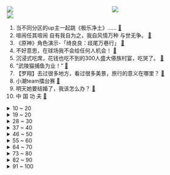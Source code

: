 <div >
	<a style="float:left;width:55%;" href = "https://github.com/anuraghazra/github-readme-stats">
	 <img src = "https://github-readme-stats.vercel.app/api?username=iuuuuuaena&theme=buefy&show_icons=true"/>
	</a>
	<a  style="float:right;width:45%" href = "https://github.com/anuraghazra/github-readme-stats">
	 <img  src="https://github-readme-stats.vercel.app/api/top-langs/?username=anuraghazra&layout=compact"/>
	</a>
	</div>

[![](https://img.shields.io/badge/jxd-@jxdgogogo.xyz-yellowgreen.svg)](https://www.jxdgogogo.xyz)<br>
1. 当不同分区的up主一起跳《极乐净土》…… [:link:](//www.bilibili.com/video/BV1nX4y1C72J) <br>
2. 喧闹任其喧闹 自有我自为之，我自风情万种 与世无争。 [:link:](//www.bilibili.com/video/BV11s4y1M7av) <br>
3. 《原神》角色演示-「绮良良：歧尾万巷行」 [:link:](//www.bilibili.com/video/BV1sP411d7Jc) <br>
4. 不好意思，在球场我不会给任何人机会！ [:link:](//www.bilibili.com/video/BV1ks4y1M7sz) <br>
5. 沉浸式吃席，花钱也吃不到的300人盛大傣族村宴，吃哭了。 [:link:](//www.bilibili.com/video/BV1qT411x7FR) <br>
6. “武陵猫捕鱼为业！” [:link:](//www.bilibili.com/video/BV1hM4y1t7tz) <br>
7. 【罗翔】去过很多地方，看过很多美景，旅行的意义在哪里？ [:link:](//www.bilibili.com/video/BV1Fk4y1j79c) <br>
8. 小潮team擂台赛 [:link:](//www.bilibili.com/video/BV19V4y1r7xR) <br>
9. 明天她要结婚了，我该怎么办？ [:link:](//www.bilibili.com/video/BV1Ws4y1M7e2) <br>
10. 中 国 功 夫 [:link:](//www.bilibili.com/video/BV1DX4y117u5) <br>
<details>
<summary>10 ~ 20</summary>

11. 一片罂粟出墙来！ [:link:](//www.bilibili.com/video/BV1HV4y167PW) <br>
12. 【warma】我玩游戏太菜不要笑我！ [:link:](//www.bilibili.com/video/BV1dk4y1L77W) <br>
13. 红警08！我们结婚啦！ [:link:](//www.bilibili.com/video/BV1WL411B7sT) <br>
14. 五天连爬五岳 今天最后一站 华山！ [:link:](//www.bilibili.com/video/BV1Eh4y1t7oY) <br>
15. 【何同学】为了找到流量密码，我们做了个假B站... [:link:](//www.bilibili.com/video/BV1AP411d7Qa) <br>
16. 这个游戏出现在21世纪还是太先锋了 [:link:](//www.bilibili.com/video/BV1UV4y1z77S) <br>
17. 成年人的妥协 一半是理解 一半是忍耐 [:link:](//www.bilibili.com/video/BV1no4y1G7Ci) <br>
18. 【暴君佐菲】佐菲无法无天地带！沙福林宇宙帝国！ [:link:](//www.bilibili.com/video/BV1Wu411t7Bu) <br>
19. 接亲时遇到这样的人怎么办？ [:link:](//www.bilibili.com/video/BV1VL411B7Rt) <br>
</details>
<details>
<summary>19 ~ 20</summary>

20. 坤 坤 大 战 四 天 王 [:link:](//www.bilibili.com/video/BV12V4y1z7U8) <br>
21. 亚洲最年轻的国家在哪里？【奇葩小国47】 [:link:](//www.bilibili.com/video/BV1No4y1G7t3) <br>
22. 《赛博方丈》豆瓣2.8 [:link:](//www.bilibili.com/video/BV1WV4y1k7oe) <br>
23. 《亮剑》番外篇：赛博战争 [:link:](//www.bilibili.com/video/BV17V4y1k7ye) <br>
24. 【王国之泪】全网首发！最新科研成果，只要12矿真正全地形小摩托！无需不倒翁，海拉鲁最强百万悬挂稳定器诞生！ [:link:](//www.bilibili.com/video/BV1Xg4y1V7jb) <br>
25. 我又捡猫了！ [:link:](//www.bilibili.com/video/BV1Gk4y1j7hy) <br>
26. 应粉丝的要求，揍黄毛，抢糖花！ [:link:](//www.bilibili.com/video/BV1qg4y1F7zb) <br>
27. 【王国之泪】基于木头轮子的曲柄连杆机构的设计与实践 [:link:](//www.bilibili.com/video/BV1qm4y1873q) <br>
28. 英雄联盟历史上最牛B的采访 [:link:](//www.bilibili.com/video/BV1eg4y1F7FW) <br>
</details>
<details>
<summary>28 ~ 30</summary>

29. 消费者之夜 全新版本！我终于通关了！ [:link:](//www.bilibili.com/video/BV1CX4y1C7sM) <br>
30. 亚洲最大鲜切花市场——昆明斗南花卉市场的背后 [:link:](//www.bilibili.com/video/BV1QP411X7Q5) <br>
31. 改革春风吹满地，99春晚挺国际，有歌有舞有好戏，团圆携手跨世纪！【难忘今朝1999】 [:link:](//www.bilibili.com/video/BV1is4y1M7Dz) <br>
32. 我画的……挺像的吧 [:link:](//www.bilibili.com/video/BV1fk4y1L74d) <br>
33. 别太离谱！景元池半小时充炸崩铁系统！欧美玩家叹为观止，中国氪佬NB！【铁道快报】 [:link:](//www.bilibili.com/video/BV1Uh411w7y9) <br>
34. 《     漫    展    拷    打     》🥵 [:link:](//www.bilibili.com/video/BV1Bu411x7fq) <br>
35. 我迟早被亚瑟的新皮肤笑死 [:link:](//www.bilibili.com/video/BV17o4y1G7XT) <br>
36. 假如鸣人从小就掌握了九尾之力…… [:link:](//www.bilibili.com/video/BV1dc411w748) <br>
37. 假如我看不见，iPhone可以带我出行吗？ [:link:](//www.bilibili.com/video/BV11m4y187Cu) <br>
</details>
<details>
<summary>37 ~ 40</summary>

38. 赛里木湖的是冰推呀！不是凌汛！地理原因来咯~ [:link:](//www.bilibili.com/video/BV15X4y117h9) <br>
39. 【崩三&星铁】世界上的另一个我 [:link:](//www.bilibili.com/video/BV1ah4y1t7QT) <br>
40. (G)I-DLE最新回归曲Queencard+Allergy首打歌舞台！ [:link:](//www.bilibili.com/video/BV1Ym4y187hq) <br>
41. 马路狂飙，时速300公里！ [:link:](//www.bilibili.com/video/BV1T24y1T782) <br>
42. 【极致卡点】景元 公测230W 史诗级核爆 [:link:](//www.bilibili.com/video/BV14s4y1z7ec) <br>
43. 【碧蓝航线6周年】「碧海流年，心跳如初——碧蓝航线6周年特别放送」全程回顾 [:link:](//www.bilibili.com/video/BV1Uo4y1F7eq) <br>
44. 淄博烧烤，仨战士狂炫几百串，居然吃到四位数 [:link:](//www.bilibili.com/video/BV1T24y1T7Eo) <br>
45. 花7万元制作，但走进了长视频坟墓 [:link:](//www.bilibili.com/video/BV18o4y1G7yC) <br>
46. 16大炮终成神！挑战4W元通关美食大战老鼠第二季！#2 [:link:](//www.bilibili.com/video/BV15M4y1q7Sp) <br>
</details>
<details>
<summary>46 ~ 50</summary>

47. 谁说吃海鲜一定要被宰？这家大排档也太值辣！【怎么这么值ep60-万人海鲜广场】 [:link:](//www.bilibili.com/video/BV1ss4y1z7oY) <br>
48. 今天讲个毛的演化史：毛皮鳞羽都是怎么起源的 [:link:](//www.bilibili.com/video/BV1no4y1G7Ck) <br>
49. 警大学生试戴电子脚镣，说笑着走回来，结果真的“啸”着走回去 [:link:](//www.bilibili.com/video/BV1Vk4y1L7gr) <br>
50. 《挑战给周淑怡当一天陪玩》 [:link:](//www.bilibili.com/video/BV1Jm4y187tw) <br>
51. 【(G)I-DLE】百万粉丝开箱! 我们是首个达成的KPOP团体? ! 谢谢大家, 会继续加油的~ [:link:](//www.bilibili.com/video/BV1Wu411x74E) <br>
52. 带货主播推荐的“抗洪水果”，究竟能榨出多少汁？虚假宣传？ [:link:](//www.bilibili.com/video/BV1oo4y1F7QW) <br>
53. 《明日方舟》玩法介绍 - 尖灭测试作战 [:link:](//www.bilibili.com/video/BV16h411w7im) <br>
54. 【沈月】翁小雯结婚 谁哭得最大声 [:link:](//www.bilibili.com/video/BV1yT411t77v) <br>
55. 要被这曹操盖饭笑死哈哈哈！ [:link:](//www.bilibili.com/video/BV1jP41197yV) <br>
</details>
<details>
<summary>55 ~ 60</summary>

56. 骑行新疆，终于穿过沙漠来到库尔勒市，公园里露营煮火锅舒服得很 [:link:](//www.bilibili.com/video/BV1Yh411w7MU) <br>
57. 【2023MSI】败者组决赛 5月20日 BLG vs T1 [:link:](//www.bilibili.com/video/BV15X4y1C7A1) <br>
58. 警察管黑社会，黑社会管治安，曾经的香港到底有多黑暗？ [:link:](//www.bilibili.com/video/BV1TT411b7qD) <br>
59. 挑战现场连线up主，把东西卖给他们！能成功吗？【第二期】 [:link:](//www.bilibili.com/video/BV1uk4y1j7gj) <br>
60. 现实没有“CTRL＋Z” [:link:](//www.bilibili.com/video/BV1ss4y1M7Rw) <br>
61. 球2前120分钟究竟埋藏了多少细节？《流浪地球2》全片解析06 [:link:](//www.bilibili.com/video/BV17h411w7dT) <br>
62. 女发一般，拍着玩，没多大变化，不开美颜滤镜磨皮哪些。 [:link:](//www.bilibili.com/video/BV1Lz4y1b7fr) <br>
63. 每天一个数学小知识——导数的定义 [:link:](//www.bilibili.com/video/BV11c411w77M) <br>
64. 三 十 岁，但 是 恐 婚 [:link:](//www.bilibili.com/video/BV19s4y1M7yN) <br>
</details>
<details>
<summary>64 ~ 70</summary>

65. 2023年真的太难了！我有点撑不住了… [:link:](//www.bilibili.com/video/BV11g4y1F7HF) <br>
66. 那不是缺点，那是闪光点！ [:link:](//www.bilibili.com/video/BV1um4y187X1) <br>
67. 大智若愚的马科长，有限的空间，极限的回答！ [:link:](//www.bilibili.com/video/BV1qo4y1F7r5) <br>
68. DNA级别复刻，堪比时空穿越者的蜡像师到底有多牛？ [:link:](//www.bilibili.com/video/BV1eh411w7Z1) <br>
69. 杰瑞：法庭上禁止说“可是雪啊，泰裤辣！！！！ [:link:](//www.bilibili.com/video/BV1XV4y1z7iY) <br>
70. 这些东西都能吃？ [:link:](//www.bilibili.com/video/BV1iT411t7WL) <br>
71. 回顾过去200年，到底消失了哪些职业？ [:link:](//www.bilibili.com/video/BV1BX4y1C7ms) <br>
72. 如何考前72小时快速增强记忆效果？一个100%有效的方法！【考生必看推荐】 [:link:](//www.bilibili.com/video/BV1Va4y1g7ZT) <br>
73. 花了三个月，我装了一个大多数人住不了的房子？ [:link:](//www.bilibili.com/video/BV1Ko4y1G7zf) <br>
</details>
<details>
<summary>73 ~ 80</summary>

74. 【TF家族】《一起去做的N件事》第二十四件事：逃跑计划，万宁之夜！ [:link:](//www.bilibili.com/video/BV1BX4y1C7f1) <br>
75. 【医学博士】熬夜后这四个迹象！说明你的身体已经到极限了！I 连续熬夜一年，这是身体的变化 [:link:](//www.bilibili.com/video/BV1pu411x7m8) <br>
76. 双倍伤害尾兽玉，小子！ [:link:](//www.bilibili.com/video/BV1is4y1M7xV) <br>
77. 3×5+1发超大弹容量！开箱以色列塔沃尔TS12霰弹枪 [:link:](//www.bilibili.com/video/BV1Zz4y1t7Jv) <br>
78. 7岁女孩抱2岁弟弟坠入化粪池，赵士军从死神手中抢救回孩子 [:link:](//www.bilibili.com/video/BV11V4y1z7gM) <br>
79. 黑发高贵、红发卑贱？可怕的发色决定论，暴露了多少傲慢与偏见？ [:link:](//www.bilibili.com/video/BV16s4y1M7xY) <br>
80. 最好的国产战争片之一，如今却被人遗忘了，看得我热泪盈眶 [:link:](//www.bilibili.com/video/BV1Ym4y187Zs) <br>
81. 有些东西，失去了，才知道，当初就不该争取 [:link:](//www.bilibili.com/video/BV13m4y187uD) <br>
82. 一套进攻小连招 [:link:](//www.bilibili.com/video/BV1is4y1z7oE) <br>
</details>
<details>
<summary>82 ~ 90</summary>

83. 这也能叫闹鬼？ [:link:](//www.bilibili.com/video/BV1zh411w75a) <br>
84. 【阿斗】奏是这么任性！开拍没有完整剧本却依旧火爆全球吸金9.56亿美元！重温经典《加勒比海盗3》 [:link:](//www.bilibili.com/video/BV1Vo4y1F7L4) <br>
85. 毕业设计 [:link:](//www.bilibili.com/video/BV1Ph4y1t7q6) <br>
86. 我 不 学 习 [:link:](//www.bilibili.com/video/BV1Lo4y157Pa) <br>
87. 来看看大秦朝动力外骨骼装甲！ [:link:](//www.bilibili.com/video/BV11V4y1z7J6) <br>
88. 【东盟十国12丨东南亚华人】敬祖宗、拜土地、讲中文，东南亚华人和我们到底有什么不同？ [:link:](//www.bilibili.com/video/BV1TM4y1q7M4) <br>
89. 很多人说八大局变了，淄博变了？那就时隔一个月再来三刷淄博看看八大局有哪些不为人知的变化吧。 [:link:](//www.bilibili.com/video/BV1is4y1M7ya) <br>
90. 火爆全网的《花海》，双人绝美翻唱！ [:link:](//www.bilibili.com/video/BV1Cm4y187d3) <br>
91. Jiejie：卧槽 稻草人都能上韩服王者？ ？感觉可以偷一手 ！ [:link:](//www.bilibili.com/video/BV1vg4y1F7yZ) <br>
</details>
<details>
<summary>91 ~ 100</summary>

92. 新婚当天，女孩收到大学录取通知书，邮递员：大学生不准结婚！ [:link:](//www.bilibili.com/video/BV1NP41197P5) <br>
93. 关于广东人的那些事 [:link:](//www.bilibili.com/video/BV1fo4y1V7hA) <br>
94. 很多人总以为出了教学就能学会 [:link:](//www.bilibili.com/video/BV1AL41167em) <br>
95. 2023猫德学院大战狮子猫家族战斗开始-预告片 [:link:](//www.bilibili.com/video/BV11T411x73o) <br>
96. 冰工厂雪糕大家都不陌生吧，这个广告是我配的哈哈哈 [:link:](//www.bilibili.com/video/BV1bs4y1M72i) <br>
97. 这世界有那么多人，但我会牢牢记住你的脸 [:link:](//www.bilibili.com/video/BV1aM4y1t7bG) <br>
98. 将熔岩注入20KG钢锭 锻造《战神》奎托斯混沌之刃 [:link:](//www.bilibili.com/video/BV1Qc411w7wd) <br>
99. 哪家排队去哪里！上海排大队的网红店真的名副其实吗？ [:link:](//www.bilibili.com/video/BV1ms4y1M7kc) <br>
100. 三月七：忍不了啦！一拳把仙舟罗浮打爆！ [:link:](//www.bilibili.com/video/BV1Uk4y1L7rT) <br>
</details>
